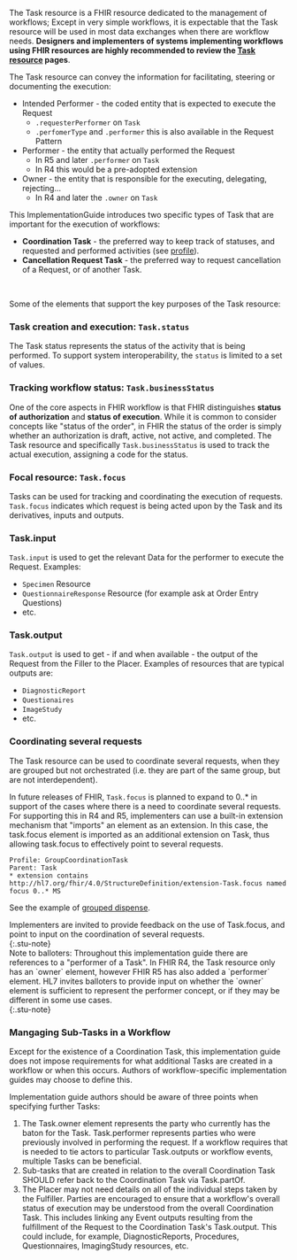 The Task resource is a FHIR resource dedicated to the management of workflows; 
Except in very simple workflows, it is expectable that the Task resource will be used in most data exchanges when there are workflow needs. 
**Designers and implementers of systems implementing workflows using FHIR resources are highly recommended to review the [Task resource](https://hl7.org/fhir/Task) pages**.

The Task resource can convey the information for facilitating, steering or documenting the execution:
- Intended Performer - the coded entity that is expected to execute the Request
  - `.requesterPerformer` on `Task`
  - `.perfomerType` and `.performer` this is also available in the Request Pattern
-  Performer - the entity that actually performed the Request
   - In R5 and later `.performer` on `Task`
   - In R4 this would be a pre-adopted extension
- Owner - the entity that is responsible for the executing, delegating, rejecting...
  - In R4 and later the `.owner` on `Task`

This ImplementationGuide introduces two specific types of Task that are important for the execution of workflows:
* **Coordination Task** - the preferred way to keep track of statuses, and requested and performed activities (see [profile](StructureDefinition-coordination-task.html)).
* **Cancellation Request Task** - the preferred way to request cancellation of a Request, or of another Task.  

<br>

Some of the elements that support the key purposes of the Task resource:

### Task creation and execution: **`Task.status`** 
The Task status represents the status of the activity that is being performed. To support system interoperability, the `status` is limited to a set of values.  

### Tracking workflow status: **`Task.businessStatus`**
One of the core aspects in FHIR workflow is that FHIR distinguishes **status of authorization** and **status of execution**. While it is common to consider concepts like "status of the order", in FHIR the status of the order is simply whether an authorization is draft, active, not active, and completed.
The Task resource and specifically `Task.businessStatus` is used to track the actual execution, assigning a code for the status.  

### Focal resource: **`Task.focus`**
Tasks can be used for tracking and coordinating the execution of requests. `Task.focus` indicates which request is being acted upon by the Task and its derivatives, inputs and outputs.   

### Task.input
`Task.input` is used to get the relevant Data for the performer to execute the Request. Examples:
- `Specimen` Resource
- `QuestionnaireResponse` Resource (for example ask at Order Entry Questions)
- etc.


### Task.output
`Task.output` is used to get - if and when available - the output of the Request from the Filler to the Placer. Examples of resources that are typical outputs are:
- `DiagnosticReport`
- `Questionaires`
- `ImageStudy`
- etc.


### Coordinating several requests
The Task resource can be used to coordinate several requests, when they are grouped but not orchestrated (i.e. they are part of the same group, but are not interdependent). 

In future releases of FHIR, `Task.focus` is planned to expand to 0..* in support of the cases where there is a need to coordinate several requests. For supporting this in R4 and R5, implementers can use a built-in extension mechanism that "imports" an element as an extension. In this case, the task.focus element is imported as an additional extension on Task, thus allowing task.focus to effectively point to several requests.

```
Profile: GroupCoordinationTask
Parent: Task
* extension contains http://hl7.org/fhir/4.0/StructureDefinition/extension-Task.focus named focus 0..* MS
```
See the example of [grouped dispense](ex4-meds-grouped-dispense.html). 



<div markdown="1">
Implementers are invited to provide feedback on the use of Task.focus, and point to input on the coordination of several requests.
</div>
{:.stu-note}

<div markdown="1">
Note to balloters: Throughout this implementation guide there are references to a "performer of a Task". In FHIR R4, the Task resource only has an `owner` element, however FHIR R5 has also added a `performer` element. HL7 invites balloters to provide input on whether the `owner` element is sufficient to represent the performer concept, or if they may be different in some use cases.
</div>
{:.stu-note}


### Mangaging Sub-Tasks in a Workflow

Except for the existence of a Coordination Task, this implementation guide does not impose requirements for what additional Tasks are created in a workflow or when this occurs. Authors of workflow-specific implementation guides may choose to define this.

Implementation guide authors should be aware of three points when specifying further Tasks:

1. The Task.owner element represents the party who currently has the baton for the Task. Task.performer represents parties who were previously involved in performing the request. If a workflow requires that is needed to tie actors to particular Task.outputs or workflow events, multiple Tasks can be beneficial.  
2. Sub-tasks that are created in relation to the overall Coordination Task SHOULD refer back to the Coordination Task via Task.partOf.  
3. The Placer may not need details on all of the individual steps taken by the Fulfiller. Parties are encouraged to ensure that a workflow's overall status of execution may be understood from the overall Coordination Task. This includes linking any Event outputs resulting from the fulfillment of the Request to the Coordination Task's Task.output. This could include, for example, DiagnosticReports, Procedures, Questionnaires, ImagingStudy resources, etc.
